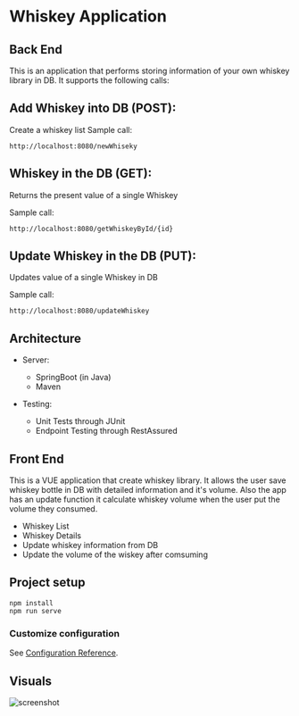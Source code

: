# Whiskey Application

## Back End

This is an application that performs storing information of your own whiskey library in DB. 
It supports the following calls:

## Add Whiskey into DB (POST): 

Create a whiskey list
Sample call: 

```http://localhost:8080/newWhiseky```


## Whiskey in the DB (GET): 

Returns the present value of a single Whiskey
  
Sample call: 

```http://localhost:8080/getWhiskeyById/{id}```


## Update Whiskey in the DB (PUT): 

Updates value of a single Whiskey in DB
  
Sample call: 

```http://localhost:8080/updateWhiskey```

    
## Architecture

* Server:
    * SpringBoot (in Java)
    * Maven

* Testing:
    * Unit Tests through JUnit
    * Endpoint Testing through RestAssured

## Front End

This is a VUE application that create whiskey library. It allows the user save whiskey bottle in DB with detailed information and it's volume. Also the app has an update function it calculate whiskey volume when the user put the volume they consumed.

* Whiskey List 
* Whiskey Details
* Update whiskey information from DB
* Update the volume of the wiskey after comsuming  

## Project setup

```
npm install
npm run serve
```
### Customize configuration

See [Configuration Reference](https://cli.vuejs.org/config/).


## Visuals

![screenshot](https://github.com/YujoongKim/readme-files/blob/63c7c26d4830e1d111c1b4d665a5aae7eadeee41/whiskey.png)

